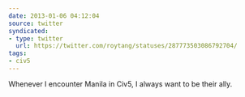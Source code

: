 ```yaml
---
date: 2013-01-06 04:12:04
source: twitter
syndicated:
- type: twitter
  url: https://twitter.com/roytang/statuses/287773503086792704/
tags:
- civ5
---
```


Whenever I encounter Manila in Civ5, I always want to be their ally.